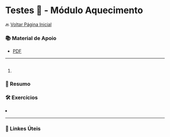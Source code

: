 # Testes ​🧪​​​ - Módulo Aquecimento

🔙 [Voltar Página Inicial](https://github.com/brseghese/vtex-hiring-coders-3)

<h3>📚 Material de Apoio</h3>

- [PDF](https://drive.google.com/file/d/1E39WJRfVP5v3dCSIwurwfVjNGo1Ol6zs/view)

---

##

<ol>
<li></li>
</ol>

### 📝​ Resumo

###

### 🛠️​ Exercícios

<li></li>

---

### 🔗​ Linkes Úteis

[]() <br>
